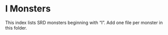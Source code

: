 # I Monsters

This index lists SRD monsters beginning with “I”. Add one file per monster in this folder.

